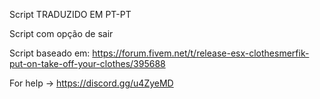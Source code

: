 Script TRADUZIDO EM PT-PT

Script com opção de sair

Script baseado em: https://forum.fivem.net/t/release-esx-clothesmerfik-put-on-take-off-your-clothes/395688


For help -> https://discord.gg/u4ZyeMD
